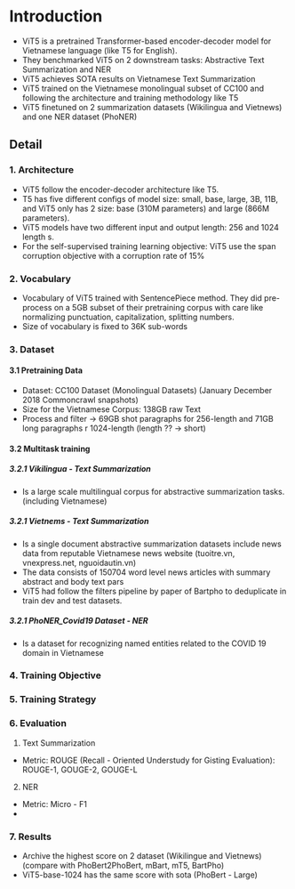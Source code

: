 # Introduction

- ViT5 is a pretrained Transformer-based encoder-decoder model for Vietnamese language (like T5 for English).
- They benchmarked ViT5 on 2 downstream tasks: Abstractive Text Summarization and NER
- ViT5 achieves SOTA results on Vietnamese Text Summarization
- ViT5 trained on the Vietnamese monolingual subset of CC100 and following the architecture and training methodology like T5
- ViT5 finetuned on 2 summarization datasets (Wikilingua and Vietnews) and one NER dataset (PhoNER)

## Detail
### 1. Architecture
- ViT5 follow the encoder-decoder architecture like T5. 
- T5 has five different configs of model size: small, base, large, 3B, 11B, and ViT5 only has 2 size: base (310M parameters) and large (866M parameters).
- ViT5 models have two different input and output length: 256 and 1024 length s.
- For the self-supervised training learning objective: ViT5 use the span corruption objective with a corruption rate of 15%

### 2. Vocabulary
- Vocabulary of ViT5 trained with SentencePiece method. They did pre-process on a 5GB subset of their pretraining corpus with care like normalizing punctuation, capitalization, splitting numbers.
- Size of vocabulary is fixed to 36K sub-words

### 3. Dataset
#### 3.1 Pretraining Data
- Dataset: CC100 Dataset (Monolingual Datasets) (January December 2018 Commoncrawl snapshots)
- Size for the Vietnamese Corpus: 138GB raw Text
- Process and filter -> 69GB shot paragraphs for 256-length and 71GB long paragraphs r 1024-length (length ?? -> short)

#### 3.2 Multitask training
##### 3.2.1 Vikilingua - Text Summarization
- Is a large scale multilingual corpus for abstractive summarization tasks. (including Vietnamese)

##### 3.2.1 Vietnems - Text Summarization
- Is a single document abstractive summarization datasets include news data from reputable Vietnamese news website (tuoitre.vn, vnexpress.net, nguoidautin.vn)
- The data consists of 150704 word level news articles with summary abstract and body text pars
- ViT5 had follow the filters pipeline by paper of Bartpho to deduplicate in train dev and test datasets.

##### 3.2.1 PhoNER_Covid19 Dataset - NER
- Is a dataset for recognizing named entities related to the COVID 19 domain in Vietnamese

### 4. Training Objective

### 5. Training Strategy

### 6. Evaluation
1. Text Summarization
- Metric: ROUGE (Recall - Oriented Understudy for Gisting Evaluation): ROUGE-1, GOUGE-2, GOUGE-L

2. NER
- Metric: Micro - F1
- 
### 7. Results
- Archive the highest score on 2 dataset (Wikilingue and Vietnews) (compare with PhoBert2PhoBert, mBart, mT5, BartPho)
- ViT5-base-1024 has the same score with sota (PhoBert - Large)